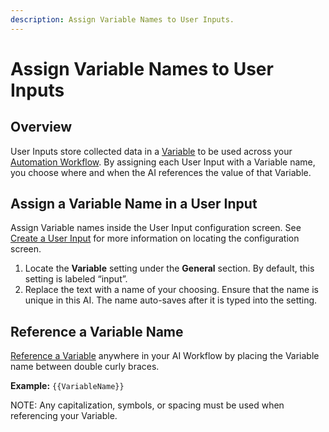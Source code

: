 ```yaml
---
description: Assign Variable Names to User Inputs.
---
```


# Assign Variable Names to User Inputs

## Overview

User Inputs store collected data in a [Variable](what-is-a-variable.md) to be used across your [Automation Workflow](../automation-workflows/what-is-an-automation-workflow.md). By assigning each User Input with a Variable name, you choose where and when the AI references the value of that Variable.&#x20;

## Assign a Variable Name in a User Input

Assign Variable names inside the User Input configuration screen. See [Create a User Input](create-a-user-input.md) for more information on locating the configuration screen.

1. Locate the **Variable** setting under the **General** section. By default, this setting is labeled “input”.
2. Replace the text with a name of your choosing. Ensure that the name is unique in this AI. The name auto-saves after it is typed into the setting.

## Reference a Variable Name

[Reference a Variable](reference-variables-in-message-processing.md) anywhere in your AI Workflow by placing the Variable name between double curly braces.

**Example:** `{{VariableName}}`

NOTE: Any capitalization, symbols, or spacing must be used when referencing your Variable.
